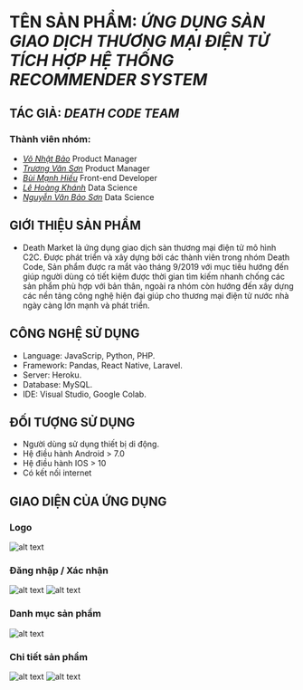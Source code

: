 # TÊN SẢN PHẨM: *ỨNG DỤNG SÀN GIAO DỊCH THƯƠNG MẠI ĐIỆN TỬ TÍCH HỢP HỆ THỐNG RECOMMENDER SYSTEM*
## TÁC GIẢ: *DEATH CODE TEAM*
   ### Thành viên nhóm:
   - [*Võ Nhật Bảo*](https://www.facebook.com/benbacker99er) Product Manager
  - [*Trương Văn Sơn*](https://www.facebook.com/truong.v.son) Product Manager
  - [*Bùi Mạnh Hiếu*](https://www.facebook.com/manhhieu.bui)       Front-end Developer
  - [*Lê Hoàng Khánh*](https://www.facebook.com/lehoangkhanh.1105) Data Science
  - [*Nguyễn Văn Bảo Sơn*](https://www.facebook.com/baoson.nguyenvan.1997) Data Science
## GIỚI THIỆU SẢN PHẨM
- Death Market là ứng dụng giao dịch sàn thương mại điện tử mô hình C2C. Được phát triển và xây dựng bởi các thành viên trong nhóm Death Code, Sản phẩm được ra mắt vào tháng 9/2019 với mục tiêu hướng đến giúp người dùng có tiết kiệm được thời gian tìm kiếm nhanh chống các sản phẩm phù hợp với bản thân, ngoài ra nhóm còn hướng đến xây dựng các nền tảng công nghệ hiện đại giúp cho thương mại điện tử nước nhà ngày càng lớn mạnh và phát triển.
## CÔNG NGHỆ SỬ DỤNG
  - Language: JavaScrip, Python, PHP.
  - Framework: Pandas, React Native, Laravel.
  - Server: Heroku.
  - Database: MySQL.
  - IDE: Visual Studio, Google Colab.
 ## ĐỐI TƯỢNG SỬ DỤNG
 - Người dùng sử dụng thiết bị di động.
 - Hệ điều hành Android > 7.0
 - Hệ điều hành IOS > 10
 - Có kết nối internet
 ## GIAO DIỆN CỦA ỨNG DỤNG
  ### Logo
   ![alt text](https://github.com/benbacker/Death-Market/blob/master/Digital%20Wireframe/death-1.JPG?raw=true)
  ### Đăng nhập / Xác nhận
  ![alt text](https://github.com/benbacker/Death-Market/blob/master/Digital%20Wireframe/death-2.JPG?raw=true)
  ![alt text](https://github.com/benbacker/Death-Market/blob/master/Digital%20Wireframe/death-3.JPG?raw=true)
  ### Danh mục sản phẩm
  ![alt text](https://github.com/benbacker/Death-Market/blob/master/Digital%20Wireframe/death-4.JPG?raw=true)
  ### Chi tiết sản phẩm
  ![alt text](https://github.com/benbacker/Death-Market/blob/master/Digital%20Wireframe/death-5.JPG?raw=true)
  ![alt text](https://github.com/benbacker/Death-Market/blob/master/Digital%20Wireframe/death-6.JPG?raw=true)